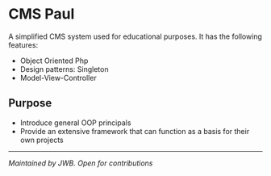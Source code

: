 CMS Paul
=========

A simplified CMS system used for educational purposes. It has the following features:

  - Object Oriented Php
  - Design patterns: Singleton
  - Model-View-Controller


Purpose
----
- Introduce general OOP principals
- Provide an extensive framework that can function as a basis for their own projects

- - - - - - - - 
*Maintained by JWB. Open for contributions*